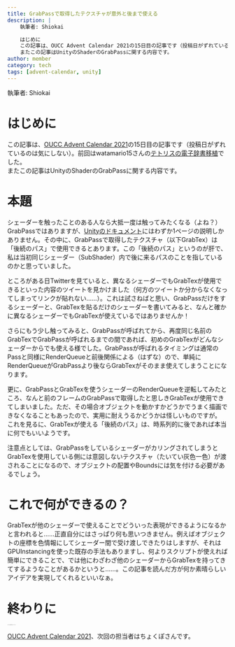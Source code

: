 ```yaml
---
title: GrabPassで取得したテクスチャが意外と後まで使える
description: |
    執筆者: Shiokai

    はじめに
    この記事は、OUCC Advent Calendar 2021の15日目の記事です（投稿日がずれているのは気にしない）。前回はwatamario15さんのテトリスの電子辞書移植でした。
    またこの記事はUnityのShaderのGrabPassに関する内容です。
author: member
category: tech
tags: [advent-calendar, unity]
---
```


<!-- wp:paragraph -->
<p>執筆者: Shiokai</p>
<!-- /wp:paragraph -->

<!-- wp:heading {"level":1} -->
<h1>はじめに</h1>
<!-- /wp:heading -->

<!-- wp:paragraph -->
<p>この記事は、<a href="https://adventar.org/calendars/6722">OUCC Advent Calendar 2021</a>の15日目の記事です（投稿日がずれているのは気にしない）。前回はwatamario15さんの<a href="/blog/articles/490">テトリスの電子辞書移植</a>でした。<br>またこの記事はUnityのShaderのGrabPassに関する内容です。</p>
<!-- /wp:paragraph -->

<!-- wp:heading {"level":1} -->
<h1>本題</h1>
<!-- /wp:heading -->

<!-- wp:paragraph -->
<p>シェーダーを触ったことのある人なら大抵一度は触ってみたくなる（よね？）GrabPassではありますが、<a href="https://docs.unity3d.com/ja/2019.4/Manual/SL-GrabPass.html">Unityのドキュメント</a>にはわずか1ページの説明しかありません。その中に、GrabPassで取得したテクスチャ（以下GrabTex）は「後続のパス」で使用できるとあります。この「後続のパス」というのが肝で、私は当初同じシェーダー（SubShader）内で後に来るパスのことを指しているのかと思っていました。</p>
<!-- /wp:paragraph -->

<!-- wp:paragraph -->
<p>ところがある日Twitterを見ていると、異なるシェーダーでもGrabTexが使用できるといった内容のツイートを見かけました（何方のツイートか分からなくなってしまってリンクが貼れない……）。これは試さねばと思い、GrabPassだけをするシェーダーと、GrabTexを貼るだけのシェーダーを書いてみると、なんと確かに異なるシェーダーでもGrabTexが使えているではありませんか！</p>
<!-- /wp:paragraph -->

<!-- wp:paragraph -->
<p>さらにもう少し触ってみると、GrabPassが呼ばれてから、再度同じ名前のGrabTexでGrabPassが呼ばれるまでの間であれば、初めのGrabTexがどんなシェーダーからでも使える様でした。GrabPassが呼ばれるタイミングは通常のPassと同様にRenderQueueと前後関係による（はずな）ので、単純にRenderQueueがGrabPassより後ならGrabTexがそのまま使えてしまうことになります。</p>
<!-- /wp:paragraph -->

<!-- wp:paragraph -->
<p>更に、GrabPassとGrabTexを使うシェーダーのRenderQueueを逆転してみたところ、なんと前のフレームのGrabPassで取得したと思しきGrabTexが使用できてしまいました。ただ、その場合オブジェクトを動かすかどうかでうまく描画できなくなることもあったので、実用に耐えうるかどうかは怪しいものですが。<br>これを見るに、GrabTexが使える「後続のパス」は、時系列的に後であれば本当に何でもいいようです。</p>
<!-- /wp:paragraph -->

<!-- wp:paragraph -->
<p>注意点としては、GrabPassをしているシェーダーがカリングされてしまうとGrabTexを使用している側には意図しないテクスチャ（たいてい灰色一色）が渡されることになるので、オブジェクトの配置やBoundsには気を付ける必要があるでしょう。</p>
<!-- /wp:paragraph -->

<!-- wp:heading {"level":1} -->
<h1>これで何ができるの？</h1>
<!-- /wp:heading -->

<!-- wp:paragraph -->
<p>GrabTexが他のシェーダーで使えることでどういった表現ができるようになるかと言われると……正直自分にはさっぱり何も思いつきません。例えばオブジェクトの座標を色情報にしてシェーダー間で受け渡しできたりはしますが、それはGPUInstancingを使った既存の手法もありますし、何よりスクリプトが使えれば簡単にできることで、では他にわざわざ他のシェーダーからGrabTexを持ってきてするようなことがあるかというと……。この記事を読んだ方が何か素晴らしいアイデアを実現してくれるといいなぁ。</p>
<!-- /wp:paragraph -->

<!-- wp:heading {"level":1} -->
<h1>終わりに</h1>
<!-- /wp:heading -->

<!-- wp:paragraph {"style":{"typography":{"fontSize":"1px","lineHeight":"1.5"}},"textColor":"white"} -->
<p class="has-white-color has-text-color" style="font-size:1px;line-height:1.5">ゴミみたいな文章が出来上がってしまった……</p>
<!-- /wp:paragraph -->

<!-- wp:paragraph -->
<p><a href="https://adventar.org/calendars/6722">OUCC Advent Calendar 2021</a>、次回の担当者はちょくぽさんです。</p>
<!-- /wp:paragraph -->
